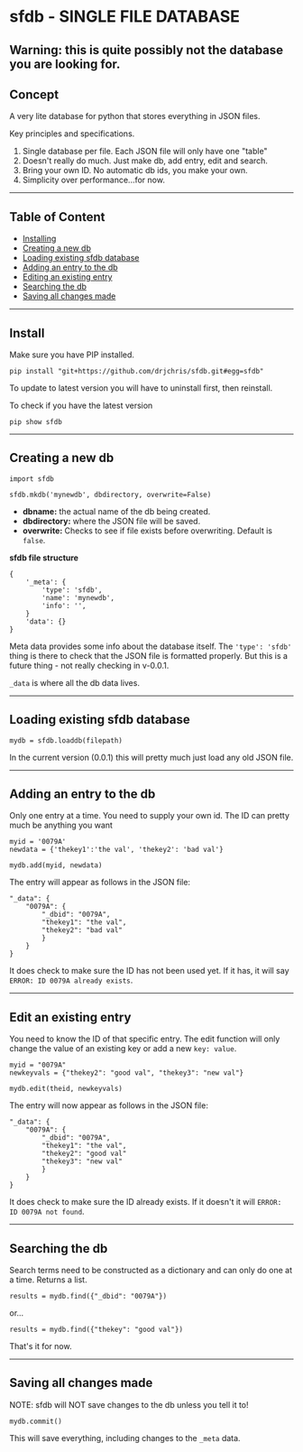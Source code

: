 # sfdb - SINGLE FILE DATABASE

## Warning: this is quite possibly not the database you are looking for.

## Concept

A very lite database for python that stores everything in JSON files.

Key principles and specifications.

1. Single database per file. Each JSON file will only have one "table"
2. Doesn't really do much. Just make db, add entry, edit and search.
3. Bring your own ID. No automatic db ids, you make your own.
4. Simplicity over performance...for now.

---

## Table of Content

 - [Installing](#install)
 - [Creating a new db](#creating-db)
 - [Loading existing sfdb database](#loading-db)
 - [Adding an entry to the db](#add-entry)
 - [Editing an existing entry](#edit-entry)
 - [Searching the db](#searching-db)
 - [Saving all changes made](#commit)

---
<a name="install"></a>

## Install

Make sure you have PIP installed.

    pip install "git+https://github.com/drjchris/sfdb.git#egg=sfdb"

To update to latest version you will have to uninstall first, then reinstall.

To check if you have the latest version

    pip show sfdb

---
<a name="creating-db"></a>

## Creating a new db

    import sfdb

    sfdb.mkdb('mynewdb', dbdirectory, overwrite=False)

- __dbname:__ the actual name of the db being created.
- __dbdirectory:__ where the JSON file will be saved.
- __overwrite:__ Checks to see if file exists before overwriting. Default is `false`.

__sfdb file structure__

    {
        '_meta': {
            'type': 'sfdb',
            'name': 'mynewdb',
            'info': '',
        }
        'data': {}
    }

Meta data provides some info about the database itself. The `'type': 'sfdb'` thing is there to check that the JSON file is formatted properly. But this is a future thing - not really checking in v-0.0.1.

`_data` is where all the db data lives.

---
<a name="loading-db"></a>

## Loading existing sfdb database 

    mydb = sfdb.loaddb(filepath)

In the current version (0.0.1) this will pretty much just load any old JSON file.

---
<a name="add-entry"></a>

## Adding an entry to the db

Only one entry at a time. You need to supply your own id. The ID can pretty much be anything you want

    myid = '0079A'
    newdata = {'thekey1':'the val', 'thekey2': 'bad val'}

    mydb.add(myid, newdata)

The entry will appear as follows in the JSON file:

    "_data": {
        "0079A": {
            "_dbid": "0079A",
            "thekey1": "the val",
            "thekey2": "bad val"
            }
        }
    }

It does check to make sure the ID has not been used yet. If it has, it will say `ERROR: ID 0079A already exists`.

---
<a name="edit-entry"></a>

## Edit an existing entry 

You need to know the ID of that specific entry. The edit function will only change the value of an existing key or add a new `key: value`.

    myid = "0079A"
    newkeyvals = {"thekey2": "good val", "thekey3": "new val"}

    mydb.edit(theid, newkeyvals)

The entry will now appear as follows in the JSON file:

    "_data": {
        "0079A": {
            "_dbid": "0079A",
            "thekey1": "the val",
            "thekey2": "good val"
            "thekey3": "new val"
            }
        }
    }

It does check to make sure the ID already exists. If it doesn't it will `ERROR: ID 0079A not found`.

---
<a name="searching-db"></a>

## Searching the db

Search terms need to be constructed as a dictionary and can only do one at a time. Returns a list.

    results = mydb.find({"_dbid": "0079A"})

or... 
   
    results = mydb.find({"thekey": "good val"})

That's it for now.

---
<a name="commit"></a> 

## Saving all changes made

NOTE: sfdb will NOT save changes to the db unless you tell it to!

    mydb.commit()

This will save everything, including changes to the `_meta` data.